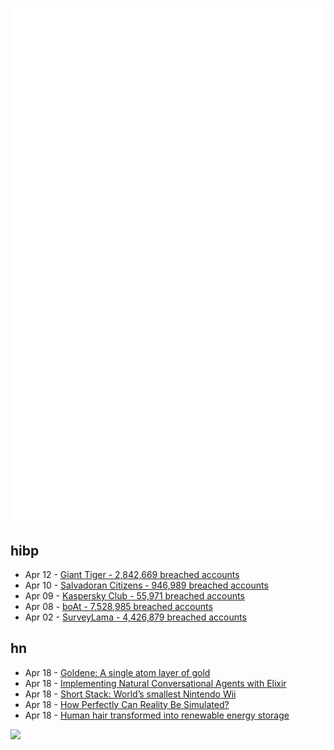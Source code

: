 ![Metrics](https://raw.githubusercontent.com/phixion/phixion/master/metrics.svg)

## hibp

<!--
for https://github.com/phixion/phixion/blob/main/.github/workflows/feeds.yml
-->
<!--START_SECTION:haveibeenpwnd-->
- Apr 12 - [Giant Tiger - 2,842,669 breached accounts](https://haveibeenpwned.com/PwnedWebsites#GiantTiger)
- Apr 10 - [Salvadoran Citizens - 946,989 breached accounts](https://haveibeenpwned.com/PwnedWebsites#SalvadoranCitizens)
- Apr 09 - [Kaspersky Club - 55,971 breached accounts](https://haveibeenpwned.com/PwnedWebsites#KasperskyClub)
- Apr 08 - [boAt - 7,528,985 breached accounts](https://haveibeenpwned.com/PwnedWebsites#boAt)
- Apr 02 - [SurveyLama - 4,426,879 breached accounts](https://haveibeenpwned.com/PwnedWebsites#SurveyLama)
<!--END_SECTION:haveibeenpwnd-->

## hn

<!--
for https://github.com/phixion/phixion/blob/main/.github/workflows/feeds.yml
-->
<!--START_SECTION:hn-->
- Apr 18 - [Goldene: A single atom layer of gold](https://liu.se/en/news-item/ett-atomlager-guld-liu-forskare-skapar-gulden)
- Apr 18 - [Implementing Natural Conversational Agents with Elixir](https://seanmoriarity.com/2024/02/25/implementing-natural-conversational-agents-with-elixir/)
- Apr 18 - [Short Stack: World’s smallest Nintendo Wii](https://github.com/loopj/short-stack)
- Apr 18 - [How Perfectly Can Reality Be Simulated?](https://www.newyorker.com/magazine/2024/04/22/can-the-world-be-simulated)
- Apr 18 - [Human hair transformed into renewable energy storage](https://news.csu.edu.au/latest-news/breaking-research-human-hair-transformed-into-renewable-energy-storage)
<!--END_SECTION:hn-->

<!--
for https://yhype.me
-->
![](https://hit.yhype.me/github/profile?user_id=13013670)
